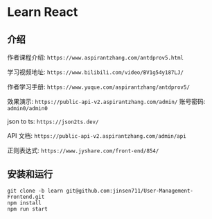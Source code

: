 # Learn React

## 介绍

作者课程介绍: `https://www.aspirantzhang.com/antdprov5.html`

学习视频地址: `https://www.bilibili.com/video/BV1g54y187LJ/`

作者学习手册: `https://www.yuque.com/aspirantzhang/antdprov5/`

效果演示: `https://public-api-v2.aspirantzhang.com/admin/` 账号密码: `admin0/admin0`

json to ts: `https://json2ts.dev/`

API 文档: `https://public-api-v2.aspirantzhang.com/admin/api`

正则表达式: `https://www.jyshare.com/front-end/854/`

## 安装和运行

    git clone -b learn git@github.com:jinsen711/User-Management-Frontend.git
    npm install
    npm run start
